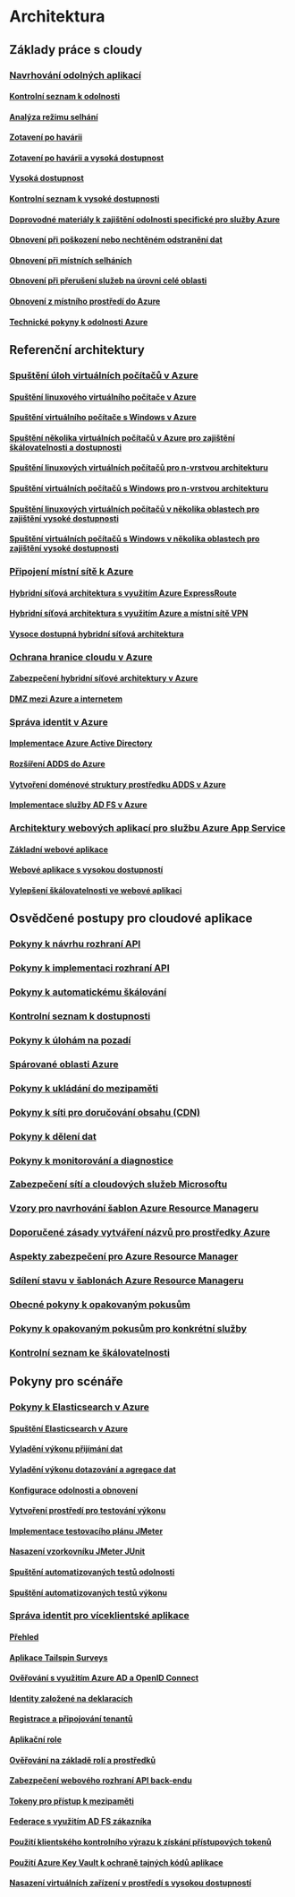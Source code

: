 # Architektura

## Základy práce s cloudy

### [Navrhování odolných aplikací](guidance-resiliency-overview.md)
#### [Kontrolní seznam k odolnosti](guidance-resiliency-checklist.md)
#### [Analýza režimu selhání](guidance-resiliency-failure-mode-analysis.md)
#### [Zotavení po havárii](..\resiliency\resiliency-disaster-recovery-azure-applications.md)
#### [Zotavení po havárii a vysoká dostupnost](..\resiliency\resiliency-disaster-recovery-high-availability-azure-applications.md)
#### [Vysoká dostupnost](..\resiliency\resiliency-high-availability-azure-applications.md)
#### [Kontrolní seznam k vysoké dostupnosti](..\resiliency\resiliency-high-availability-checklist.md)
#### [Doprovodné materiály k zajištění odolnosti specifické pro služby Azure](..\resiliency\resiliency-service-guidance-index.md)
#### [Obnovení při poškození nebo nechtěném odstranění dat](..\resiliency\resiliency-technical-guidance-recovery-data-corruption.md)
#### [Obnovení při místních selháních](..\resiliency\resiliency-technical-guidance-recovery-local-failures.md)
#### [Obnovení při přerušení služeb na úrovni celé oblasti](..\resiliency\resiliency-technical-guidance-recovery-loss-azure-region.md)
#### [Obnovení z místního prostředí do Azure](..\resiliency\resiliency-technical-guidance-recovery-on-premises-azure.md)
#### [Technické pokyny k odolnosti Azure](..\resiliency\resiliency-technical-guidance.md)


## Referenční architektury

### [Spuštění úloh virtuálních počítačů v Azure](guidance-ra-compute.md)
#### [Spuštění linuxového virtuálního počítače v Azure](guidance-compute-single-vm-linux.md)
#### [Spuštění virtuálního počítače s Windows v Azure](guidance-compute-single-vm.md)
#### [Spuštění několika virtuálních počítačů v Azure pro zajištění škálovatelnosti a dostupnosti](guidance-compute-multi-vm.md)
#### [Spuštění linuxových virtuálních počítačů pro n-vrstvou architekturu](guidance-compute-n-tier-vm-linux.md)
#### [Spuštění virtuálních počítačů s Windows pro n-vrstvou architekturu](guidance-compute-n-tier-vm.md)
#### [Spuštění linuxových virtuálních počítačů v několika oblastech pro zajištění vysoké dostupnosti](guidance-compute-multiple-datacenters-linux.md)
#### [Spuštění virtuálních počítačů s Windows v několika oblastech pro zajištění vysoké dostupnosti](guidance-compute-multiple-datacenters.md)

### [Připojení místní sítě k Azure](guidance-ra-hybrid-networking.md)
#### [Hybridní síťová architektura s využitím Azure ExpressRoute](guidance-hybrid-network-expressroute.md)
#### [Hybridní síťová architektura s využitím Azure a místní sítě VPN](guidance-hybrid-network-vpn.md)
#### [Vysoce dostupná hybridní síťová architektura](guidance-hybrid-network-expressroute-vpn-failover.md)

### [Ochrana hranice cloudu v Azure](guidance-ra-network-security.md)
#### [Zabezpečení hybridní síťové architektury v Azure](guidance-iaas-ra-secure-vnet-hybrid.md)
#### [DMZ mezi Azure a internetem](guidance-iaas-ra-secure-vnet-dmz.md)

### [Správa identit v Azure](guidance-ra-identity.md)
#### [Implementace Azure Active Directory](guidance-identity-aad.md)
#### [Rozšíření ADDS do Azure](guidance-identity-adds-extend-domain.md)
#### [Vytvoření doménové struktury prostředku ADDS v Azure](guidance-identity-adds-resource-forest.md)
#### [Implementace služby AD FS v Azure](guidance-identity-adfs.md)

### [Architektury webových aplikací pro službu Azure App Service](guidance-ra-app-service.md)
#### [Základní webové aplikace](guidance-web-apps-basic.md)
#### [Webové aplikace s vysokou dostupností](guidance-web-apps-multi-region.md)
#### [Vylepšení škálovatelnosti ve webové aplikaci](guidance-web-apps-scalability.md)


## Osvědčené postupy pro cloudové aplikace

### [Pokyny k návrhu rozhraní API](..\best-practices-api-design.md)
### [Pokyny k implementaci rozhraní API](..\best-practices-api-implementation.md)
### [Pokyny k automatickému škálování](..\best-practices-auto-scaling.md)
### [Kontrolní seznam k dostupnosti](..\best-practices-availability-checklist.md)
### [Pokyny k úlohám na pozadí](..\best-practices-background-jobs.md)
### [Spárované oblasti Azure](..\best-practices-availability-paired-regions.md)
### [Pokyny k ukládání do mezipaměti](..\best-practices-caching.md)
### [Pokyny k síti pro doručování obsahu (CDN)](..\best-practices-cdn.md)
### [Pokyny k dělení dat](..\best-practices-data-partitioning.md)
### [Pokyny k monitorování a diagnostice](..\best-practices-monitoring.md)
### [Zabezpečení sítí a cloudových služeb Microsoftu](..\best-practices-network-security.md)
### [Vzory pro navrhování šablon Azure Resource Manageru](..\best-practices-resource-manager-design-templates.md)
### [Doporučené zásady vytváření názvů pro prostředky Azure](guidance-naming-conventions.md)
### [Aspekty zabezpečení pro Azure Resource Manager](..\best-practices-resource-manager-security.md)
### [Sdílení stavu v šablonách Azure Resource Manageru](..\best-practices-resource-manager-state.md)
### [Obecné pokyny k opakovaným pokusům](..\best-practices-retry-general.md)
### [Pokyny k opakovaným pokusům pro konkrétní služby](..\best-practices-retry-service-specific.md)
### [Kontrolní seznam ke škálovatelnosti](..\best-practices-scalability-checklist.md)


## Pokyny pro scénáře

### [Pokyny k Elasticsearch v Azure](guidance-elasticsearch.md)
#### [Spuštění Elasticsearch v Azure](guidance-elasticsearch-running-on-azure.md)
#### [Vyladění výkonu přijímání dat](guidance-elasticsearch-tuning-data-ingestion-performance.md)
#### [Vyladění výkonu dotazování a agregace dat](guidance-elasticsearch-tuning-data-aggregation-and-query-performance.md)
#### [Konfigurace odolnosti a obnovení](guidance-elasticsearch-configuring-resilience-and-recovery.md)
#### [Vytvoření prostředí pro testování výkonu](guidance-elasticsearch-creating-performance-testing-environment.md)
#### [Implementace testovacího plánu JMeter](guidance-elasticsearch-implementing-jmeter-test-plan.md)
#### [Nasazení vzorkovníku JMeter JUnit](guidance-elasticsearch-deploying-jmeter-junit-sampler.md)
#### [Spuštění automatizovaných testů odolnosti](guidance-elasticsearch-running-automated-resilience-tests.md)
#### [Spuštění automatizovaných testů výkonu](guidance-elasticsearch-running-automated-performance-tests.md)

### [Správa identit pro víceklientské aplikace](guidance-multitenant-identity.md)
#### [Přehled](guidance-multitenant-identity-intro.md)
#### [Aplikace Tailspin Surveys](guidance-multitenant-identity-tailspin.md)
#### [Ověřování s využitím Azure AD a OpenID Connect](guidance-multitenant-identity-authenticate.md)
#### [Identity založené na deklaracích](guidance-multitenant-identity-claims.md)
#### [Registrace a připojování tenantů](guidance-multitenant-identity-signup.md)
#### [Aplikační role](guidance-multitenant-identity-app-roles.md)
#### [Ověřování na základě rolí a prostředků](guidance-multitenant-identity-authorize.md)
#### [Zabezpečení webového rozhraní API back-endu](guidance-multitenant-identity-web-api.md)
#### [Tokeny pro přístup k mezipaměti](guidance-multitenant-identity-token-cache.md)
#### [Federace s využitím AD FS zákazníka](guidance-multitenant-identity-adfs.md)
#### [Použití klientského kontrolního výrazu k získání přístupových tokenů](guidance-multitenant-identity-client-assertion.md)
#### [Použití Azure Key Vault k ochraně tajných kódů aplikace](guidance-multitenant-identity-keyvault.md)
#### [Nasazení virtuálních zařízení v prostředí s vysokou dostupností](guidance-nva-ha.md)


<!--HONumber=Nov16_HO4-->


